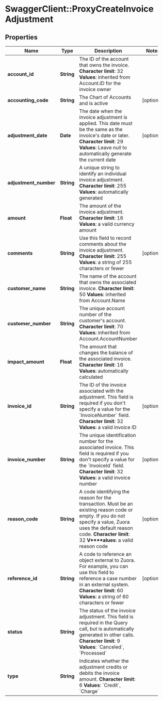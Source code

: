 # SwaggerClient::ProxyCreateInvoiceAdjustment

## Properties
Name | Type | Description | Notes
------------ | ------------- | ------------- | -------------
**account_id** | **String** |  The ID of the account that owns the invoice. **Character limit**: 32 **Values**: inherited from Account.ID for the invoice owner  | 
**accounting_code** | **String** |  The Chart of Accounts and is active  | [optional] 
**adjustment_date** | **Date** |  The date when the invoice adjustment is applied. This date must be the same as the invoice&#39;s date or later. **Character limit**: 29 **Values**: Leave null to automatically generate the current date  | [optional] 
**adjustment_number** | **String** |  A unique string to identify an individual invoice adjustment. **Character limit**: 255 **Values**: automatically generated  | 
**amount** | **Float** |  The amount of the invoice adjustment. **Character limit**: 16 **Values**: a valid currency amount  | 
**comments** | **String** |  Use this field to record comments about the invoice adjustment. **Character limit**: 255 **Values**: a string of 255 characters or fewer  | [optional] 
**customer_name** | **String** |  The name of the account that owns the associated invoice. **Character limit**: 50 **Values**: inherited from Account.Name  | 
**customer_number** | **String** |  The unique account number of the customer&#39;s account. **Character limit**: 70 **Values**: inherited from Account.AccountNumber  | 
**impact_amount** | **Float** |  The amount that changes the balance of the associated invoice. **Character limit**: 16 **Values**: automatically calculated  | 
**invoice_id** | **String** |  The ID of the invoice associated with the adjustment. This field is required if you don&#39;t specify a value for the &#x60;InvoiceNumber&#x60; field. **Character limit**: 32 **Values**: a valid invoice ID  | [optional] 
**invoice_number** | **String** |  The unique identification number for the associated invoice. This field is required if you don&#39;t specify a value for the &#x60;InvoiceId&#x60; field. **Character limit**: 32 **Values**: a valid invoice number  | [optional] 
**reason_code** | **String** |  A code identifying the reason for the transaction. Must be an existing reason code or empty. If you do not specify a value, Zuora uses the default reason code. **Character limit**: 32 **V****alues**: a valid reason code  | [optional] 
**reference_id** | **String** |  A code to reference an object external to Zuora. For example, you can use this field to reference a case number in an external system. **Character limit**: 60 **Values**: a string of 60 characters or fewer  | [optional] 
**status** | **String** |  The status of the invoice adjustment. This field is required in the Query call, but is automatically generated in other calls. **Character limit**: 9 **Values**: &#x60;Canceled&#x60;, &#x60;Processed&#x60;  | 
**type** | **String** |  Indicates whether the adjustment credits or debits the invoice amount. **Character limit**: 6 **Values**: &#x60;Credit&#x60;, &#x60;Charge&#x60;  | 


